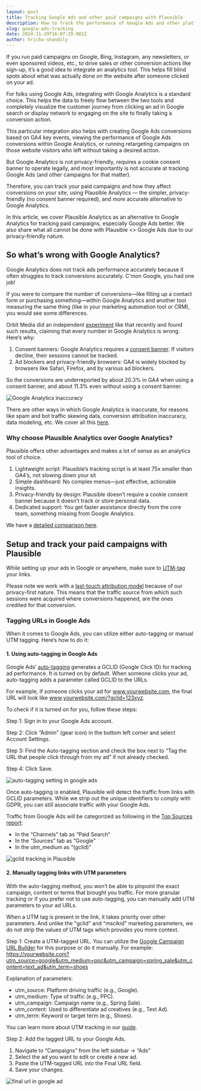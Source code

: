 ```yaml
---
layout: post
title: Tracking Google Ads and other paid campaigns with Plausible
description: How to track the performance of Google Ads and other platforms in Plausible?
slug: google-ads-tracking
date: 2024-11-29T16:07:29.081Z
author: hricha-shandily
---
```

If you run paid campaigns on Google, Bing, Instagram, any newsletters, or even sponsored videos, etc., to drive sales or other conversion actions like sign-up, it’s a good idea to integrate an analytics tool. This helps fill blind spots about what was actually done on the website after someone clicked on your ad.

For folks using Google Ads, integrating with Google Analytics is a standard choice. This helps the data to freely flow between the two tools and completely visualize the customer journey from clicking an ad in Google search or display network to engaging on the site to finally taking a conversion action.

This particular integration also helps with creating Google Ads conversions based on GA4 key events, viewing the performance of Google Ads conversions within Google Analytics, or running retargeting campaigns on those website visitors who left without taking a desired action.

B﻿ut Google Analytics is not privacy-friendly, requires a cookie consent banner to operate legally, and most importantly is not accurate at tracking Google Ads (and other campaigns for that matter). 

Therefore, you can track your paid campaigns and how they affect conversions on your site, using Plausible Analytics –– the simpler, privacy-friendly (no consent banner required), and more accurate alternative to Google Analytics.

I﻿n this article, we cover Plausible Analytics as an alternative to Google Analytics for tracking paid campaigns, especially Google Ads better. We also share what all cannot be done with Plausible <> Google Ads due to our privacy-friendly nature.

## So what’s wrong with Google Analytics?

Google Analytics does not track ads performance accurately because it often struggles to track conversions accurately. C'mon Google, you had one job!

If you were to compare the number of conversions––like filling up a contact form or purchasing something––within Google Analytics and another tool measuring the same thing (like in your marketing automation tool or CRM), you would see some differences.

Orbit Media did an independent [experiment](https://www.orbitmedia.com/blog/inaccurate-google-analytics-traffic-sources/) like that recently and found such results, claiming that every number in Google Analytics is wrong. Here’s why:

1. Consent banners: Google Analytics requires a [consent banner](https://plausible.io/blog/cookie-consent-banners). If visitors decline, their sessions cannot be tracked.
2. Ad blockers and privacy-friendly browsers: GA4 is widely blocked by browsers like Safari, Firefox, and by various ad blockers.

So the conversions are underreported by about 20.3% in GA4 when using a consent banner, and about 11.3% even without using a consent banner.

![Google Analytics inaccuracy](/uploads/how-inaccurate-is-google-analytics_.jpg "Google Analytics inaccuracy")

There are other ways in which Google Analytics is inaccurate, for reasons like spam and bot traffic skewing data, conversion attribution inaccuracy, data modeling, etc. We cover all this [here](https://plausible.io/most-accurate-web-analytics).

### Why choose Plausible Analytics over Google Analytics?

Plausible offers other advantages and makes a lot of sense as an analytics tool of choice.

1. Lightweight script: Plausible’s tracking script is at least 75x smaller than GA4’s, not slowing down your sit
2. Simple dashboard: No complex menus—just effective, actionable insights.
3. Privacy-friendly by design: Plausible doesn’t require a cookie consent banner because it doesn’t track or store personal data.
4. Dedicated support: You get faster assistance directly from the core team, something missing from Google Analytics. 

We have a [detailed comparison here](https://plausible.io/vs-google-analytics).

## Setup and track your paid campaigns with Plausible

While setting up your ads in Google or anywhere, make sure to [UTM-tag](https://plausible.io/blog/utm-tracking-tags) your links. 

Please note we work with a [last-touch attribution model](https://plausible.io/blog/ecommerce-revenue-attribution#revenue-attribution-models) because of our privacy-first nature. This means that the traffic source from which such sessions were acquired where conversions happened, are the ones credited for that conversion.

### Tagging URLs in Google Ads 

W﻿hen it comes to Google Ads,﻿ you can utilize either auto-tagging or manual UTM tagging. Here’s how to do it:

#### 1﻿. **Using auto-tagging in Google Ads**

Google Ads’ [auto-tagging](https://support.google.com/google-ads/answer/3095550?hl=en) generates a GCLID (Google Click ID) for tracking ad performance. It is turned on by default. When someone clicks your ad, auto-tagging adds a parameter called GCLID to the URLs.

For example, if someone clicks your ad for www.yourwebsite.com, the final URL will look like [www](http://www.site.com/?gclid=123xyz).[yourwebsite.com](https://yourwebsite.com?utm_source=google&utm_medium=ppc&utm_campaign=spring_sale&utm_content=text_ad&utm_term=shoes)[/?gclid=123xyz](http://www.site.com/?gclid=123xyz).

To check if it is turned on for you, follow these steps:

Step 1: Sign in to your Google Ads account.

Step 2: Click “Admin” (gear icon) in the bottom left corner and select Account Settings.

Step 3: Find the Auto-tagging section and check the box next to “Tag the URL that people click through from my ad” if not already checked.

Step 4: Click Save.

![auto-tagging setting in google ads](/uploads/auto-tagging-setting-in-gads.jpg "auto-tagging setting in google ads")

Once auto-tagging is enabled, Plausible will detect the traffic from links with GCLID parameters. While we strip out the unique identifiers to comply with GDPR, you can still associate traffic with your Google Ads.

Traffic from Google Ads will be categorized as following in the [Top Sources report](https://plausible.io/docs/top-referrers):

* In the “Channels” tab as “Paid Search”
* In the “Sources” tab as “Google” 
* In the utm_medium as “(gclid)”

![gclid tracking in Plausible](/uploads/gclid.gif "gclid tracking in Plausible")

#### 2. Manually tagging links with UTM parameters

With the auto-tagging method, you won’t be able to pinpoint the exact campaign, content or terms that brought you traffic. For more granular tracking or if you prefer not to use auto-tagging, you can manually add UTM parameters to your ad URLs.

When a UTM tag is present in the link, it takes priority over other parameters. And unlike the "gclid" and "msclkid" marketing parameters, we do not strip the values of UTM tags which provides you more context.

Step 1: Create a UTM-tagged URL. You can utilize the [Google Campaign URL Builder](https://ga-dev-tools.google/campaign-url-builder/) for this purpose or do it manually. For example: <https://yourwebsite.com?utm_source=google&utm_medium=ppc&utm_campaign=spring_sale&utm_content=text_ad&utm_term=shoes>

Explanation of parameters:

* utm_source: Platform driving traffic (e.g., Google).
* utm_medium: Type of traffic (e.g., PPC).
* utm_campaign: Campaign name (e.g., Spring Sale).
* utm_content: Used to differentiate ad creatives (e.g., Text Ad).
* utm_term: Keyword or target term (e.g., Shoes).

You can learn more about UTM tracking in our [guide](https://plausible.io/blog/utm-tracking-tags).

Step 2: Add the tagged URL to your Google Ads.

1. Navigate to “Campaigns” from the left sidebar -> “Ads”
2. Select the ad you want to edit or create a new ad.
3. Paste the UTM-tagged URL into the Final URL field.
4. Save your changes.

![final url in google ad](/uploads/adding-utm-tagged-url-in-google-ad.gif "final url in google ad")